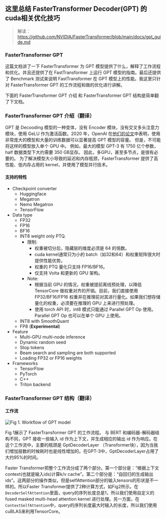 ## 这里总结 FasterTransformer Decoder(GPT) 的cuda相关优化技巧

> 解读：https://github.com/NVIDIA/FasterTransformer/blob/main/docs/gpt_guide.md

### FasterTransformer GPT

这篇文档讲了一下 FasterTransformer 为 GPT 模型提供了什么，解释了工作流程和优化。并且还提供了在 FastTransformer 上运行 GPT 模型的指南。最后还提供了 Benchmark 测试来说明 FastTransformer 在 GPT 模型上的性能。我这里只针对 FasterTransformer GPT 的工作流程和做的优化进行讲解。

下面的 FasterTransformer GPT 介绍 和 FasterTransformer GPT 结构是简单翻了下文档。

### FasterTransformer GPT 介绍（翻译）
GPT 是 Decooding 模型的一种变体，没有 Encoder 模块，没有交叉多头注意力模块，使用 GeLU 作为激活函数。2020 年，OpenAI 在[他们的论文](https://arxiv.org/abs/2005.14165)中表明，使用非常庞大的模型和大量的训练数据可以显著提高 GPT 模型的容量。 但是，不可能将这样的模型放入单个 GPU 中。 例如，最大的模型 GPT-3 有 1750 亿个参数，half 数据类型下大约需要 350 GB显存。 因此，多GPU，甚至多节点，是很有必要的。 为了解决模型大小导致的延迟和内存瓶颈，FasterTransformer 提供了高性能、低内存占用的 kernel，并使用了模型并行技术。

#### 支持的特性

* Checkpoint converter
  * Huggingface
  * Megatron
  * Nemo Megatron
  * TensorFlow
* Data type
  * FP32
  * FP16
  * BF16
  * INT8 weight only PTQ.
    * 限制:
      * 权重被切分后，隐藏层的维度必须是 64 的倍数。
      * cuda kernel通常只为小的 batch（如32和64）和权重矩阵很大时提供性能优势。
      * 权重的 PTQ 量化只支持 FP16/BF16。
      * 仅支持 Volta 和更新的 GPU 架构。
    * Note:
      * 根据当前 GPU 的情况，权重被提前离线预处理，以降低 TensorCore 做权重对齐的开销。目前，我们直接使用 FP32/BF16/FP16 权重并在推理前对其进行量化。如果我们想存储量化的权重，必须要在推理的 GPU 上来进行预处理。
      * 使用 torch API 时，int8 模式只能通过 Parallel GPT Op 使用。 Parallel GPT Op 也可以在单个 GPU 上使用。
  * INT8 with SmoothQuant
  * FP8 (**Experimental**)
* Feature
  * Multi-GPU multi-node inference
  * Dynamic random seed
  * Stop tokens
  * Beam search and sampling are both supported
  * Loading FP32 or FP16 weights
* Frameworks
  * TensorFlow
  * PyTorch
  * C++
  * Triton backend

### FasterTransformer GPT 结构（翻译）

#### 工作流

![Fig 1. Workflow of GPT model](https://user-images.githubusercontent.com/35585791/215260593-c5db412c-f67e-4167-83dc-51f44b284758.png)

Fig 1展示了 FasterTransformer GPT 的工作流程。 与 BERT 和编码器-解码器结构不同，GPT 接收一些输入 id 作为上下文，并生成相应的输出 id 作为响应。在这个工作流中，主要的瓶颈是 GptDecoderLayer （Transformer块），因为当我们增加层数的时候耗时也是线性增加的。在GPT-3中，GptDecoderLayer占用了大约95%的时间。

Faster Transformer把整个工作流分成了两个部分。第一个部分是：“根据上下文context(也就是输入ids)计算k/v cache”。第二个部分是：“自回归的生成输出ids”。这两部分的操作类似，但是selfAttention部分的输入tensors的形状是不一样的。所以Faster Transformer提供了2种计算方式，如Fig2所示。在`DecoderSelfAttention`里面，query的序列长度总是1，所以我们使用自定义的fused masked multi-head attention kernel 进行处理。另一方面，在`ContextSelfAttention`中，query的序列长度最大时输入的长度，所以我们使用cuBLAS来利用TensorCore。



